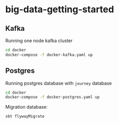# big-data-getting-started


## Kafka

Running one node kafka cluster

```bash
cd docker
docker-compose -f docker-kafka.yaml up
```

## Postgres

Running postgres database with `journey` database

```bash
cd docker
docker-compose -f docker-postgres.yaml up
```

Migration database:

```bash
sbt flywayMigrate
```